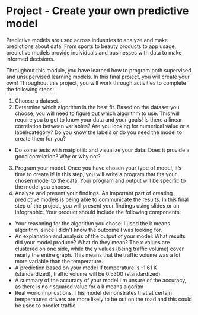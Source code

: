 # Project - Create your own predictive model

Predictive models are used across industries to analyze and make predictions about data. From sports to beauty products to app usage, predictive models provide individuals and businesses with data to make informed decisions.

Throughout this module, you have learned how to program both supervised and unsupervised learning models. In this final project, you will create your own! Throughout this project, you will work through activities to complete the following steps:

1. Choose a dataset.
2. Determine which algorithm is the best fit. Based on the dataset you choose, you will need to figure out which algorithm to use. This will require you to get to know your data and your goals! Is there a linear correlation between variables? Are you looking for numerical value or a label/category? Do you know the labels or do you need the model to create them for you?
- Do some tests with matplotlib and visualize your data.  Does it provide a good correlation?  Why or why not?
3. Program your model. Once you have chosen your type of model, it’s time to create it! In this step, you will write a program that fits your chosen model to the data. Your program and output will be specific to the model you choose.  
4. Analyze and present your findings. An important part of creating predictive models is being able to communicate the results. In this final step of the project, you will present your findings using slides or an infographic. Your product should include the following components:
- Your reasoning for the algorithm you chose: I used the k means algorithm, since I didn't know the outcome I was looking for. 
- An explanation and analysis of the output of your model: What results did your model produce? What do they mean? The x values are clustered on one side, while the y values (being traffic volume) cover nearly the entire graph. This means that the traffic volume was a lot more variable than the temperature. 
- A prediction based on your model If temperature is -1.61 K (standardized), traffic volume will be 0.5300 (standardized)
- A summary of the accuracy of your model I'm unsure of the accuracy, as there is no r squared value for a k means algoritm 
- Real world implications. This model demonstrates that at certain temperatures drivers are more likely to be out on the road and this could be used to predict traffic. 

